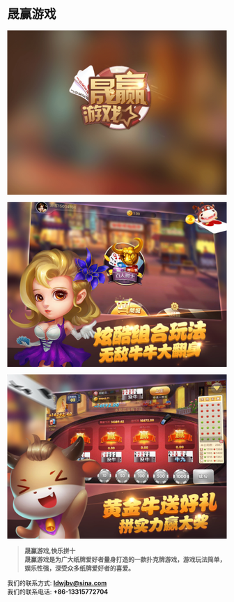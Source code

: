 # 晟赢游戏

![](uizzM1.jpg)


![](uizzM2.jpg)


![](uizzM3.jpg)


>**晟赢游戏,快乐拼十**
<br />**晟赢游戏是为广大纸牌爱好者量身打造的一款扑克牌游戏，游戏玩法简单，娱乐性强，深受众多纸牌爱好者的喜爱。**

我们的联系方式: **ldwjbv@sina.com**
<br />我们的联系电话: **+86-13315772704**
